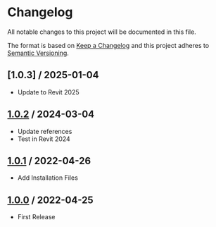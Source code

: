 # Changelog
All notable changes to this project will be documented in this file.

The format is based on [Keep a Changelog](http://keepachangelog.com/en/1.0.0/)
and this project adheres to [Semantic Versioning](http://semver.org/spec/v2.0.0.html).

## [1.0.3] / 2025-01-04
- Update to Revit 2025

## [1.0.2] / 2024-03-04
- Update references
- Test in Revit 2024

## [1.0.1] / 2022-04-26
- Add Installation Files

## [1.0.0] / 2022-04-25
- First Release

[1.0.2]: ../../compare/1.0.1...1.0.2
[1.0.1]: ../../compare/1.0.0...1.0.1
[1.0.0]: ../../compare/1.0.0